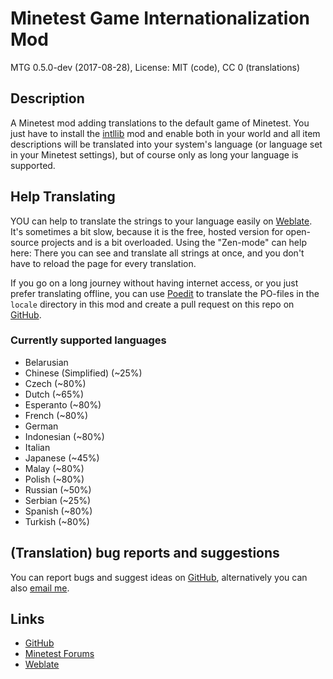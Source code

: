 # Minetest Game Internationalization Mod
MTG 0.5.0-dev (2017-08-28), License: MIT (code), CC 0 (translations)

## Description
A Minetest mod adding translations to the default game of Minetest. You just have to install the
[intllib](https://github.com/minetest-mods/intllib/) mod and enable both in your world and all item
descriptions will be translated into your system's language (or language set in your Minetest
settings), but of course only as long your language is supported.

## Help Translating
YOU can help to translate the strings to your language easily on
[Weblate](https://hosted.weblate.org/projects/minetest/mtg_i18n). It's sometimes a bit slow, because
it is the free, hosted version for open-source projects and is a bit overloaded. Using the "Zen-mode" can
help here: There you can see and translate all strings at once, and you don't have to reload the page
for every translation.

If you go on a long journey without having internet access, or you just prefer translating offline, you can
use [Poedit](https://poedit.net/) to translate the PO-files in the `locale` directory in this mod and create
a pull request on this repo on [GitHub](https://github.com/minetest-mods/mtg_i18n).

### Currently supported languages
 * Belarusian
 * Chinese (Simplified) (~25%)
 * Czech (~80%)
 * Dutch (~65%)
 * Esperanto (~80%)
 * French (~80%)
 * German
 * Indonesian (~80%)
 * Italian
 * Japanese (~45%)
 * Malay (~80%)
 * Polish (~80%)
 * Russian (~50%)
 * Serbian (~25%)
 * Spanish (~80%)
 * Turkish (~80%)

## (Translation) bug reports and suggestions
You can report bugs and suggest ideas on [GitHub](https://github.com/lnj2/mtg_i18n/), alternatively
you can also [email me](mailto:git@lnj.li).

## Links
* [GitHub](https://github.com/minetest-mods/mtg_i18n)
* [Minetest Forums](https://forum.minetest.net/viewtopic.php?f=9&t=17388)
* [Weblate](https://hosted.weblate.org/projects/minetest/mtg_i18n)
